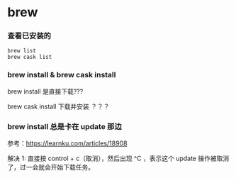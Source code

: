 # brew

### 查看已安装的

```
brew list
brew cask list
```

### brew install & brew cask install

brew install 是直接下载???

brew cask install 下载并安装 ？？？

### brew install 总是卡在 update 那边

参考：https://learnku.com/articles/18908

解决 1: 直接按 control + c（取消），然后出现 ^C ，表示这个 update 操作被取消了，过一会就会开始下载任务。
